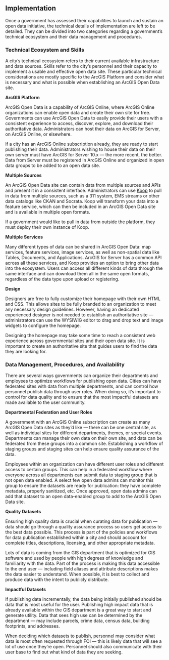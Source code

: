 ## Implementation

Once a government has assessed their capabilities to launch and sustain an open data initiative, the technical details of implementation are left to be detailed. They can be divided into two categories regarding a government’s technical ecosystem and their data management and procedures. 

### Technical Ecosystem and Skills 

A city’s technical ecosystem refers to their current available infrastructure and data sources. Skills refer to the city’s personnel and their capacity to implement a usable and effective open data site. These particular technical considerations are mostly specific to the ArcGIS Platform and consider what is necessary and what is possible when establishing an ArcGIS Open Data site. 

**ArcGIS Platform**

ArcGIS Open Data is a capability of ArcGIS Online, where ArcGIS Online organizations can enable open data and create their own site for free. Governments can use ArcGIS Open Data to easily provide their users with a consistent experience to access, discover, explore, and download their authoritative data. Administrators can host their data on ArcGIS for Server, on ArcGIS Online, or elsewhere. 

If a city has an ArcGIS Online subscription already, they are ready to start publishing their data. Administrators wishing to house their data on their own server must have ArcGIS for Server 10.x — the more recent, the better. Data from Server must be registered in ArcGIS Online and organized in open data groups to be added to an open data site. 

**Multiple Sources**

An ArcGIS Open Data site can contain data from multiple sources and APIs and present it in a consistent interface. Administrators can use [Koop](https://github.com/esri/koop) to pull in data from multiple sources, such as a 311 system, EMS streams or other data catalogs like CKAN and Socrata. Koop will transform your data into a feature service, which can then be included in an ArcGIS Open Data site and is available in multiple open formats. 

If a government would like to pull in data from outside the platform, they must deploy their own instance of Koop. 

**Multiple Services**

Many different types of data can be shared in ArcGIS Open Data: map services, feature services, image services, as well as non-spatial data like Tables, Documents, and Applications. ArcGIS for Server has a common API across all these services, and Koop provides an option to bring other data into the ecosystem. Users can access all different kinds of data through the same interface and can download them all in the same open formats, regardless of the data type upon upload or registering. 

**Design**

Designers are free to fully customize their homepage with their own HTML and CSS. This allows sites to be fully branded to an organization to meet any necessary design guidelines. However, having an dedicated experienced designer is not needed to establish an authoritative site — administrators can use the WYSIWIG editor to drag and drop text and image widgets to configure the homepage.

Designing the homepage may take some time to reach a consistent web experience across governmental sites and their open data site. It is important to create an authoritative site that guides users to find the data they are looking for. 

### Data Management, Procedures, and Availability 

There are several ways governments can organize their departments and employees to optimize workflows for publishing open data. Cities can have federated sites with data from multiple departments, and can control how personnel publish data through user roles. When doing so, it’s important to control for data quality and to ensure that the most impactful datasets are made available to the user community. 

**Departmental Federation and User Roles**

A government with an ArcGIS Online subscription can create as many ArcGIS Open Data sites as they’d like — there can be one central site, as well as individual sites for different departments, themes, or special events. Departments can manage their own data on their own site, and data can be federated from these groups into a common site. Establishing a workflow of staging groups and staging sites can help ensure quality assurance of the data. 

Employees within an organization can have different user roles and different access to certain groups. This can help in a federated workflow where everyone across all departments can submit data to staging group that is not open data enabled. A select few open data admins can monitor this group to ensure the datasets are ready for publication: they have complete metadata, properly sanitized, etc. Once approved, open data admins can add that dataset to an open data-enabled group to add to the ArcGIS Open Data site. 

**Quality Datasets**

Ensuring high quality data is crucial when curating data for publication — data should go through a quality assurance process so users get access to the best data possible. This process is part of the policies and workflows for data publication established within a city and should account for complete titles, descriptions, licensing, and other appropriate metadata. 

Lots of data is coming from the GIS department that is optimized for GIS software and used by people with high degrees of knowledge and familiarity with the data. Part of the process is making this data accessible to the end user — including field aliases and attribute descriptions makes the data easier to understand. When possible, it is best to collect and produce data with the intent to publicly distribute. 

**Impactful Datasets**

If publishing data incrementally, the data being initially published should be data that is most useful for the user. Publishing high impact data that is already available within the GIS department is a great way to start and generate utility. Data that sees high use can be determined by the department — may include parcels, crime data, census data, building footprints, and addresses. 

When deciding which datasets to publish, personnel may consider what data is most often requested through FOI — this is likely data that will see a lot of use once they’re open. Personnel should also communicate with their user base to find out what kind of data they are seeking.